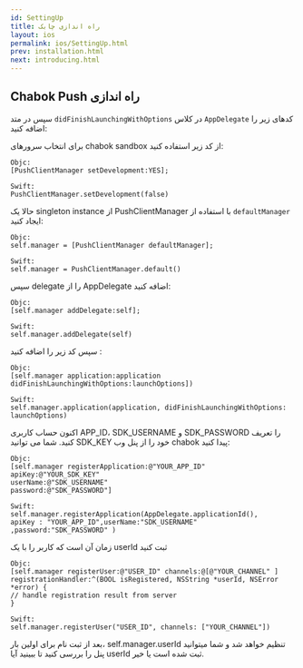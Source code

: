 ```yaml
---
id: SettingUp
title: راه اندازی چابک
layout: ios
permalink: ios/SettingUp.html
prev: installation.html
next: introducing.html
---
```




Chabok Push راه اندازی
-------------
سپس در متد `didFinishLaunchingWithOptions` در کلاس `AppDelegate` کدهای زیر را اضافه کنید:


برای انتخاب سرورهای chabok sandbox از کد زیر استفاده کنید:
```
Objc:
[PushClientManager setDevelopment:YES];

Swift:  
PushClientManager.setDevelopment(false)

```

حالا یک singleton instance از PushClientManager با استفاده از `defaultManager` ایجاد کنید:

```
Objc:
self.manager = [PushClientManager defaultManager];

Swift:
self.manager = PushClientManager.default()

```
سپس delegate  را از  AppDelegate اضافه کنید:
```
Objc:
[self.manager addDelegate:self];

Swift:
self.manager.addDelegate(self)

```
سپس کد زیر را اضافه کنید :
```
Objc:
[self.manager application:application didFinishLaunchingWithOptions:launchOptions])

Swift:
self.manager.application(application, didFinishLaunchingWithOptions: launchOptions)

```
اکنون حساب کاربری APP_ID، SDK_USERNAME و SDK_PASSWORD را تعریف کنید. شما می توانید SDK_KEY خود را از پنل وب chabok پیدا کنید:

```
Objc:
[self.manager registerApplication:@"YOUR_APP_ID"
apiKey:@"YOUR_SDK_KEY"
userName:@"SDK_USERNAME"
password:@"SDK_PASSWORD"]

Swift:
self.manager.registerApplication(AppDelegate.applicationId(),
apiKey : "YOUR_APP_ID",userName:"SDK_USERNAME" ,password:"SDK_PASSWORD" )
```

زمان آن است که کاربر را با یک userId ثبت کنید
```
Objc:
[self.manager registerUser:@"USER_ID" channels:@[@"YOUR_CHANNEL" ]
registrationHandler:^(BOOL isRegistered, NSString *userId, NSError *error) {
// handle registration result from server
}

Swift:
self.manager.registerUser("USER_ID", channels: ["YOUR_CHANNEL"])
```
بعد از ثبت نام برای اولین بار، self.manager.userId تنظیم خواهد شد و شما میتوانید پنل را بررسی کنید تا ببینید آیا userId ثبت شده است یا خیر.
